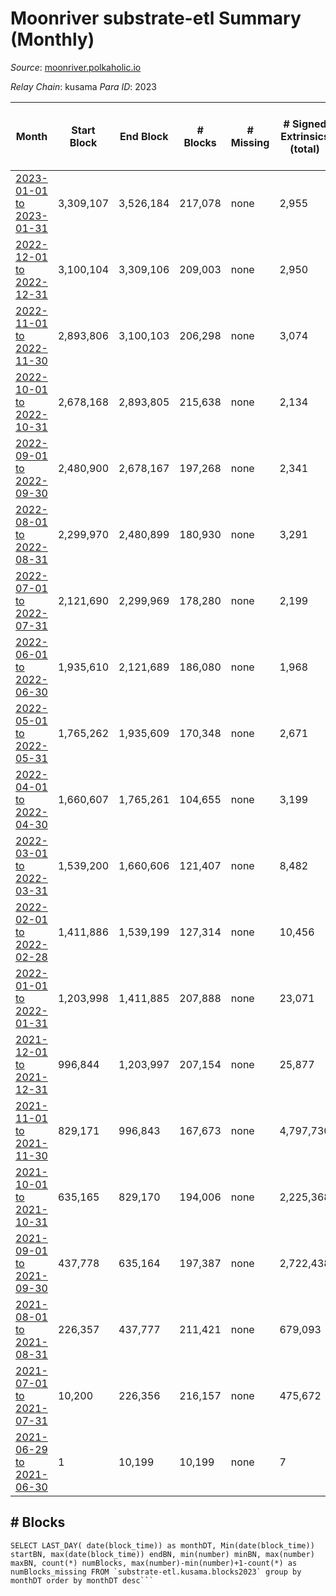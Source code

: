 # Moonriver substrate-etl Summary (Monthly)

_Source_: [moonriver.polkaholic.io](https://moonriver.polkaholic.io)

*Relay Chain*: kusama
*Para ID*: 2023



| Month | Start Block | End Block | # Blocks | # Missing | # Signed Extrinsics (total) | # Active Accounts (avg) | # Addresses with Balances (max) | Issues |
| ----- | ----------- | --------- | -------- | --------- | --------------------------- | ----------------------- | ------------------------------- | ------ |
| [2023-01-01 to 2023-01-31](/substrate-etl/kusama/2023-moonriver/2023-01-31.md) | 3,309,107 | 3,526,184 | 217,078 | none | 2,955 | 58 | 586,948 | - | 
| [2022-12-01 to 2022-12-31](/substrate-etl/kusama/2023-moonriver/2022-12-31.md) | 3,100,104 | 3,309,106 | 209,003 | none | 2,950 | 56 | 583,988 | - | 
| [2022-11-01 to 2022-11-30](/substrate-etl/kusama/2023-moonriver/2022-11-30.md) | 2,893,806 | 3,100,103 | 206,298 | none | 3,074 | 61 | 580,205 | - | 
| [2022-10-01 to 2022-10-31](/substrate-etl/kusama/2023-moonriver/2022-10-31.md) | 2,678,168 | 2,893,805 | 215,638 | none | 2,134 | 43 | 573,764 | - | 
| [2022-09-01 to 2022-09-30](/substrate-etl/kusama/2023-moonriver/2022-09-30.md) | 2,480,900 | 2,678,167 | 197,268 | none | 2,341 | 39 | 570,319 | - | 
| [2022-08-01 to 2022-08-31](/substrate-etl/kusama/2023-moonriver/2022-08-31.md) | 2,299,970 | 2,480,899 | 180,930 | none | 3,291 | 38 | 565,833 | - | 
| [2022-07-01 to 2022-07-31](/substrate-etl/kusama/2023-moonriver/2022-07-31.md) | 2,121,690 | 2,299,969 | 178,280 | none | 2,199 | 36 | 562,043 | - | 
| [2022-06-01 to 2022-06-30](/substrate-etl/kusama/2023-moonriver/2022-06-30.md) | 1,935,610 | 2,121,689 | 186,080 | none | 1,968 | 26 | 554,882 | - | 
| [2022-05-01 to 2022-05-31](/substrate-etl/kusama/2023-moonriver/2022-05-31.md) | 1,765,262 | 1,935,609 | 170,348 | none | 2,671 | 25 | 545,575 | - | 
| [2022-04-01 to 2022-04-30](/substrate-etl/kusama/2023-moonriver/2022-04-30.md) | 1,660,607 | 1,765,261 | 104,655 | none | 3,199 | 58 | 535,712 | - | 
| [2022-03-01 to 2022-03-31](/substrate-etl/kusama/2023-moonriver/2022-03-31.md) | 1,539,200 | 1,660,606 | 121,407 | none | 8,482 | 115 | 527,605 | - | 
| [2022-02-01 to 2022-02-28](/substrate-etl/kusama/2023-moonriver/2022-02-28.md) | 1,411,886 | 1,539,199 | 127,314 | none | 10,456 | 147 | 512,381 | - | 
| [2022-01-01 to 2022-01-31](/substrate-etl/kusama/2023-moonriver/2022-01-31.md) | 1,203,998 | 1,411,885 | 207,888 | none | 23,071 | 234 | 486,033 | - | 
| [2021-12-01 to 2021-12-31](/substrate-etl/kusama/2023-moonriver/2021-12-31.md) | 996,844 | 1,203,997 | 207,154 | none | 25,877 | 229 | 394,131 | - | 
| [2021-11-01 to 2021-11-30](/substrate-etl/kusama/2023-moonriver/2021-11-30.md) | 829,171 | 996,843 | 167,673 | none | 4,797,730 | 401 | 314,700 | - | 
| [2021-10-01 to 2021-10-31](/substrate-etl/kusama/2023-moonriver/2021-10-31.md) | 635,165 | 829,170 | 194,006 | none | 2,225,368 | 416 | 144,369 | - | 
| [2021-09-01 to 2021-09-30](/substrate-etl/kusama/2023-moonriver/2021-09-30.md) | 437,778 | 635,164 | 197,387 | none | 2,722,438 | 508 | 121,301 | - | 
| [2021-08-01 to 2021-08-31](/substrate-etl/kusama/2023-moonriver/2021-08-31.md) | 226,357 | 437,777 | 211,421 | none | 679,093 | 38 | 10,457 | - | 
| [2021-07-01 to 2021-07-31](/substrate-etl/kusama/2023-moonriver/2021-07-31.md) | 10,200 | 226,356 | 216,157 | none | 475,672 | 7 | 120 | - | 
| [2021-06-29 to 2021-06-30](/substrate-etl/kusama/2023-moonriver/2021-06-30.md) | 1 | 10,199 | 10,199 | none | 7 |  | 61 | - | 

## # Blocks
```
SELECT LAST_DAY( date(block_time)) as monthDT, Min(date(block_time)) startBN, max(date(block_time)) endBN, min(number) minBN, max(number) maxBN, count(*) numBlocks, max(number)-min(number)+1-count(*) as numBlocks_missing FROM `substrate-etl.kusama.blocks2023` group by monthDT order by monthDT desc```

